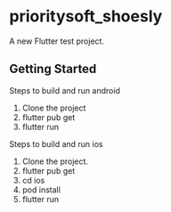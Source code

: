 # prioritysoft_shoesly

A new Flutter test project.

## Getting Started
Steps to build and run android
1. Clone the project
2. flutter pub get
3. flutter run

Steps to build and run ios
1. Clone the project.
2. flutter pub get
3. cd ios
4. pod install
5. flutter run

